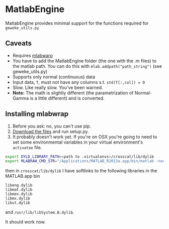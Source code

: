 # MatlabEngine

MatlabEngine provides minimal support for the functions required for `geweke_utils.py`

## Caveats

- Requires [mlabwarp](http://mlabwrap.sourceforge.net/)
- You have to add the MatlabEngine folder (the one with the .m files) to the matlab path. You can do this with `mlab.addpath("path_string")` (see geweke_utils.py)
- Supports only normal (continuous) data
- Input data, `T`, must not have any columns s.t. `std(T[:,col]) = 0`
- Slow. Like really slow. You've been warned. 
- **Note:** The math is slightly different (the parametrization of Normal-Gamma is a little different) and is converted.

## Installing mlabwrap

1. Before you ask: no, you can't use pip.
2. [Download the files](http://sourceforge.net/projects/mlabwrap/) and run setup.py.
3. It probably doesn't work yet. If you're on OSX you're going to need to set some environmental variables in your virtual environment's `activatee` file.

```bash
export DYLD_LIBRARY_PATH=<path to .virtualenvs>/crosscat/lib/dylib
export MLABRAW_CMD_STR="/Applications/MATLAB_R2013a.app/bin/matlab -nodesktop"
```
then in `crosscat/lib/dylib` I have softlinks to the following libraries in the MATLAB.app bin

    libeng.dylib     
    libmat.dylib      
    libmex.dylib      
    libmx.dylib       
    libut.dylib

and `/usr/lib/libSystem.B.dylib`.

It should work now.